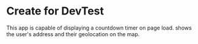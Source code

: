 # Create for DevTest

This app is capable of displaying a countdown timer on page load.
shows the user's address and their geolocation on the map.

